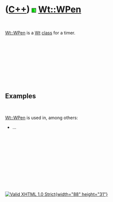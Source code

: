 



 

 

 

 

 

([C++](Cpp.htm)) ![Wt](PicWt.png) [Wt::WPen](CppWPen.htm)
=========================================================

 

[Wt::WPen](CppWPen.htm) is a [Wt](CppWt.htm) [class](CppClass.htm) for a
timer.

 

 

 

 

 

Examples
--------

 

[Wt::WPen](CppWPen.htm) is used in, among others:

-   ...

 

 

 

 

 





 

[![Valid XHTML 1.0 Strict](valid-xhtml10.png){width="88"
height="31"}](http://validator.w3.org/check?uri=referer)
